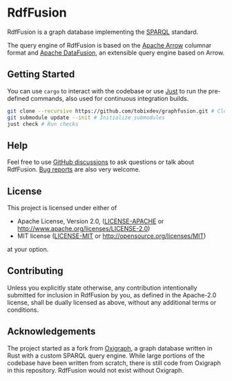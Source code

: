 # RdfFusion

RdfFusion is a graph database implementing the [SPARQL](https://www.w3.org/TR/sparql11-overview/) standard.

The query engine of RdfFusion is based on the [Apache Arrow](https://arrow.apache.org/) columnar format and
[Apache DataFusion](https://datafusion.apache.org/), an extensible query engine based on Arrow. 

## Getting Started

You can use `cargo` to interact with the codebase or use [Just](https://github.com/casey/just) to run the pre-defined
commands, also used for continuous integration builds.

```bash
git clone --recursive https://github.com/tobixdev/graphfusion.git # Clone Repository
git submodule update --init # Initialize submodules
just check # Run checks 
```

## Help

Feel free to use [GitHub discussions](https://github.com/tobixdev/graphfusion/discussions) to ask questions or talk
about RdfFusion.
[Bug reports](https://github.com/tobixdev/graphfusion/issues) are also very welcome.

## License

This project is licensed under either of

- Apache License, Version 2.0, ([LICENSE-APACHE](LICENSE-APACHE) or
  http://www.apache.org/licenses/LICENSE-2.0)
- MIT license ([LICENSE-MIT](LICENSE-MIT) or
  http://opensource.org/licenses/MIT)

at your option.

## Contributing

Unless you explicitly state otherwise, any contribution intentionally submitted for inclusion in RdfFusion by you, as
defined in the Apache-2.0 license, shall be dually licensed as above, without any additional terms or conditions.

## Acknowledgements

The project started as a fork from [Oxigraph](https://github.com/oxigraph/oxigraph), a graph database written in Rust
with a custom SPARQL query engine.
While large portions of the codebase have been written from scratch, there is still code from Oxigraph in this
repository.
RdfFusion would not exist without Oxigraph.
